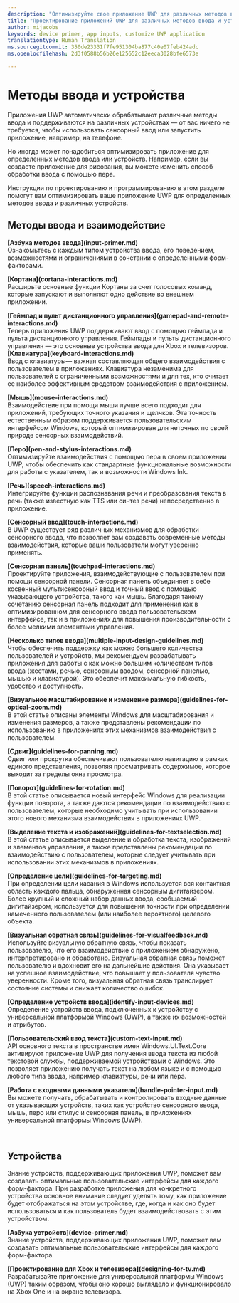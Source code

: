 ```yaml
---
description: "Оптимизируйте свое приложение UWP для различных методов ввода и устройств. Воспользуйтесь преимуществами сенсорного ввода и голосовых команд. Запускайте приложения на Xbox, телефоне и даже на телевизоре."
title: "Проектирование приложений UWP для различных методов ввода и устройств — разработка приложений для Windows"
author: mijacobs
keywords: device primer, app inputs, customize UWP application
translationtype: Human Translation
ms.sourcegitcommit: 350de23331f7fe951304ba877c40e07feb424adc
ms.openlocfilehash: 2d3f0588b56b26e125652c12eeca3028bfe6573e

---
```


<link rel="stylesheet" href="https://az835927.vo.msecnd.net/sites/uwp/Resources/css/custom.css"> 

# Методы ввода и устройства

Приложения UWP автоматически обрабатывают различные методы ввода и поддерживаются на различных устройствах — от вас ничего не требуется, чтобы использовать сенсорный ввод или запустить приложение, например, на телефоне. 

Но иногда может понадобиться оптимизировать приложение для определенных методов ввода или устройств. Например, если вы создаете приложение для рисования, вы можете изменить способ обработки ввода с помощью пера. 

Инструкции по проектированию и программированию в этом разделе помогут вам оптимизировать ваше приложение UWP для определенных методов ввода и различных устройств. 

## Методы ввода и взаимодействие

<div class="side-by-side">
<div class="side-by-side-content">
  <div class="side-by-side-content-left">
<p><b>[Азбука методов ввода](input-primer.md)</b><br/> Ознакомьтесь с каждым типом устройства ввода, его поведением, возможностями и ограничениями в сочетании с определенными форм-факторами.   
</p>
  </div>
  <div class="side-by-side-content-right">
<p><b>[Кортана](cortana-interactions.md) </b><br/> Расширьте основные функции Кортаны за счет голосовых команд, которые запускают и выполняют одно действие во внешнем приложении.   
</p>
  </div>
</div>
</div>

<div class="side-by-side">
<div class="side-by-side-content">
  <div class="side-by-side-content-left">
<b>[Геймпад и пульт дистанционного управления](gamepad-and-remote-interactions.md)</b><br/>Теперь приложения UWP поддерживают ввод с помощью геймпада и пульта дистанционного управления. Геймпады и пульты дистанционного управления — это основные устройства ввода для Xbox и телевизоров.  
  </div>
  <div class="side-by-side-content-right">
<b>[Клавиатура](keyboard-interactions.md)</b><br/>Ввод с клавиатуры— важная составляющая общего взаимодействия с пользователем в приложениях. Клавиатура незаменима для пользователей с ограниченными возможностями и для тех, кто считает ее наиболее эффективным средством взаимодействия с приложением.  
  </div>
</div>
</div>
<div class="side-by-side">
<div class="side-by-side-content">
  <div class="side-by-side-content-left">
<p><b>[Мышь](mouse-interactions.md)</b><br/>Взаимодействие при помощи мыши лучше всего подходит для приложений, требующих точного указания и щелчков. Эта точность естественным образом поддерживается пользовательским интерфейсом Windows, который оптимизирован для неточных по своей природе сенсорных взаимодействий.
</p>
  </div>
  <div class="side-by-side-content-right">
<p><b>[Перо](pen-and-stylus-interactions.md)</b><br/>Оптимизируйте взаимодействия с помощью пера в своем приложении UWP, чтобы обеспечить как стандартные функциональные возможности для работы с указателем, так и возможности Windows Ink.   
</p>
  </div>
</div>
</div>

<div class="side-by-side">
<div class="side-by-side-content">
  <div class="side-by-side-content-left">
<p><b>[Речь](speech-interactions.md)</b><br/>Интегрируйте функции распознавания речи и преобразования текста в речь (также известную как TTS или синтез речи) непосредственно в приложение.
</p>
  </div>
  <div class="side-by-side-content-right">
<p><b>[Сенсорный ввод](touch-interactions.md)</b><br/>В UWP существует ряд различных механизмов для обработки сенсорного ввода, что позволяет вам создавать современные методы взаимодействия, которые ваши пользователи могут уверенно применять.
</p>
  </div>
</div>
</div>

<div class="side-by-side">
<div class="side-by-side-content">
  <div class="side-by-side-content-left">
<p><b>[Сенсорная панель](touchpad-interactions.md)  </b><br/>Проектируйте приложения, взаимодействующие с пользователем при помощи сенсорной панели. Сенсорная панель объединяет в себе косвенный мультисенсорный ввод и точный ввод с помощью указывающего устройства, такого как мышь. Благодаря такому сочетанию сенсорная панель подходит для применения как в оптимизированном для сенсорного ввода пользовательском интерфейсе, так и в приложениях для повышения производительности с более мелкими элементами управления.
</p>
  </div>
  <div class="side-by-side-content-right">
<p><b>[Несколько типов ввода](multiple-input-design-guidelines.md)  </b><br/>Чтобы обеспечить поддержку как можно большего количества пользователей и устройств, мы рекомендуем разрабатывать приложения для работы с как можно большим количеством типов ввода (жестами, речью, сенсорным вводом, сенсорной панелью, мышью и клавиатурой). Это обеспечит максимальную гибкость, удобство и доступность.
</p>
  </div>
</div>
</div>

<div class="side-by-side">
<div class="side-by-side-content">
  <div class="side-by-side-content-left">
<p><b>[Визуальное масштабирование и изменение размера](guidelines-for-optical-zoom.md)</b><br/>В этой статье описаны элементы Windows для масштабирования и изменения размеров, а также представлены рекомендации по использованию в приложениях этих механизмов взаимодействия с пользователем.
</p>
  </div>
  <div class="side-by-side-content-right">
<p><b>[Сдвиг](guidelines-for-panning.md)</b><br/>Сдвиг или прокрутка обеспечивают пользователю навигацию в рамках единого представления, позволяя просматривать содержимое, которое выходит за пределы окна просмотра.  
</p>
  </div>
</div>
</div>

<div class="side-by-side">
<div class="side-by-side-content">
  <div class="side-by-side-content-left">
<p><b>[Поворот](guidelines-for-rotation.md)</b><br/> В этой статье описывается новый интерфейс Windows для реализации функции поворота, а также даются рекомендации по взаимодействию с пользователем, которые необходимо учитывать при использовании этого нового механизма взаимодействия в приложениях UWP.
</p>
  </div>
  <div class="side-by-side-content-right">
<p><b>[Выделение текста и изображений](guidelines-for-textselection.md)</b><br/>В этой статье описывается выделение и обработка текста, изображений и элементов управления, а также представлены рекомендации по взаимодействию с пользователем, которые следует учитывать при использовании этих механизмов в приложениях.
</p>
  </div>
</div>
</div>

<div class="side-by-side">
<div class="side-by-side-content">
  <div class="side-by-side-content-left">
<p><b>[Определение цели](guidelines-for-targeting.md)</b><br/>При определении цели касания в Windows используется вся контактная область каждого пальца, обнаруженная сенсорным дигитайзером. Более крупный и сложный набор данных ввода, сообщаемый дигитайзером, используется для повышения точности при определении намеченного пользователем (или наиболее вероятного) целевого объекта.
</p>
  </div>
  <div class="side-by-side-content-right">
<p><b>[Визуальная обратная связь](guidelines-for-visualfeedback.md)</b><br/>Используйте визуальную обратную связь, чтобы показать пользователю, что его взаимодействие с приложением обнаружено, интерпретировано и обработано. Визуальная обратная связь поможет пользователю и вдохновит его на дальнейшие действия. Она указывает на успешное взаимодействие, что повышает у пользователя чувство уверенности. Кроме того, визуальная обратная связь транслирует состояние системы и снижает количество ошибок.  
</p>
  </div>
</div>
</div>

<div class="side-by-side">
<div class="side-by-side-content">
  <div class="side-by-side-content-left">
<p><b>[Определение устройств ввода](identify-input-devices.md)</b><br/>Определение устройств ввода, подключенных к устройству с универсальной платформой Windows (UWP), а также их возможностей и атрибутов. 
</p>
  </div>
  <div class="side-by-side-content-right">
<p><b>[Пользовательский ввод текста](custom-text-input.md)</b><br/>API основного текста в пространстве имен Windows.UI.Text.Core активируют приложение UWP для получения ввода текста из любой текстовой службы, поддерживаемой устройствами с Windows. Это позволяет приложению получать текст на любом языке и с помощью любого типа ввода, например клавиатуры, речи или пера.
</p>
  </div>
</div>
</div>

<div class="side-by-side">
<div class="side-by-side-content">
  <div class="side-by-side-content-left">
<p><b>[Работа с входными данными указателя](handle-pointer-input.md)</b><br/>Вы можете получать, обрабатывать и контролировать входные данные от указывающих устройств, таких как устройство сенсорного ввода, мышь, перо или стилус и сенсорная панель, в приложениях универсальной платформы Windows (UWP).
</p>
  </div>
  <div class="side-by-side-content-right">
<p><b></b><br/>   
</p>
  </div>
</div>
</div>


## Устройства

Знание устройств, поддерживающих приложения UWP, поможет вам создавать оптимальные пользовательские интерфейсы для каждого форм-фактора. При разработке приложения для конкретного устройства основное внимание следует уделять тому, как приложение будет отображаться на этом устройстве, где, когда и как оно будет использоваться и как пользователь будет взаимодействовать с этим устройством.

<div class="side-by-side">
<div class="side-by-side-content">
  <div class="side-by-side-content-left">
<p><b>[Азбука устройств](device-primer.md)</b><br/>Знание устройств, поддерживающих приложения UWP, поможет вам создавать оптимальные пользовательские интерфейсы для каждого форм-фактора. 
</p>
  </div>
  <div class="side-by-side-content-right">
<p><b>[Проектирование для Xbox и телевизора](designing-for-tv.md)</b><br/>Разрабатывайте приложение для универсальной платформы Windows (UWP) таким образом, чтобы оно хорошо выглядело и функционировало на Xbox One и на экране телевизора.
</p>
  </div>
</div>
</div>




<!--HONumber=Jul16_HO1-->


